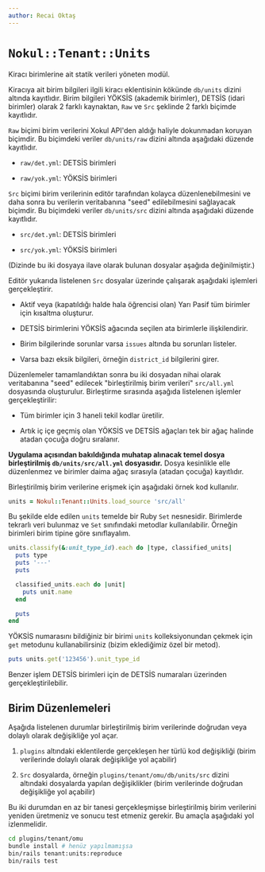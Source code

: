 ```yaml
---
author: Recai Oktaş
---
```


`Nokul::Tenant::Units`
======================

Kiracı birimlerine ait statik verileri yöneten modül.

Kiracıya ait birim bilgileri ilgili kiracı eklentisinin kökünde `db/units`
dizini altında kayıtlıdır.  Birim bilgileri YÖKSİS (akademik birimler), DETSİS
(idari birimler) olarak 2 farklı kaynaktan, `Raw` ve `Src` şeklinde 2 farklı
biçimde kayıtlıdır.

`Raw` biçimi birim verilerini Xokul API'den aldığı haliyle dokunmadan koruyan
biçimdir.  Bu biçimdeki veriler `db/units/raw` dizini altında aşağıdaki düzende
kayıtlıdır.

- `raw/det.yml`: DETSİS birimleri

- `raw/yok.yml`: YÖKSİS birimleri

`Src` biçimi birim verilerinin editör tarafından kolayca düzenlenebilmesini ve
daha sonra bu verilerin veritabanına "seed" edilebilmesini sağlayacak biçimdir.
Bu biçimdeki veriler `db/units/src` dizini altında aşağıdaki düzende kayıtlıdır.

- `src/det.yml`: DETSİS birimleri

- `src/yok.yml`: YÖKSİS birimleri

(Dizinde bu iki dosyaya ilave olarak bulunan dosyalar aşağıda değinilmiştir.)

Editör yukarıda listelenen `Src` dosyalar üzerinde çalışarak aşağıdaki işlemleri
gerçekleştirir.

- Aktif veya (kapatıldığı halde hala öğrencisi olan) Yarı Pasif tüm birimler
  için kısaltma oluşturur.

- DETSİS birimlerini YÖKSİS ağacında seçilen ata birimlerle ilişkilendirir.

- Birim bilgilerinde sorunlar varsa `issues` altında bu sorunları listeler.

- Varsa bazı eksik bilgileri, örneğin `district_id` bilgilerini girer.

Düzenlemeler tamamlandıktan sonra bu iki dosyadan nihai olarak veritabanına
"seed" edilecek "birleştirilmiş birim verileri" `src/all.yml` dosyasında
oluşturulur.  Birleştirme sırasında aşağıda listelenen işlemler
gerçekleştirilir:

- Tüm birimler için 3 haneli tekil kodlar üretilir.

- Artık iç içe geçmiş olan YÖKSİS ve DETSİS ağaçları tek bir ağaç halinde atadan
  çocuğa doğru sıralanır.

**Uygulama açısından bakıldığında muhatap alınacak temel dosya birleştirilmiş
`db/units/src/all.yml` dosyasıdır.**  Dosya kesinlikle elle düzenlenmez ve
birimler daima ağaç sırasıyla (atadan çocuğa) kayıtlıdır.

Birleştirilmiş birim verilerine erişmek için aşağıdaki örnek kod kullanılır.

```ruby
units = Nokul::Tenant::Units.load_source 'src/all'
```

Bu şekilde elde edilen `units` temelde bir Ruby `Set` nesnesidir.  Birimlerde
tekrarlı veri bulunmaz ve `Set` sınıfındaki metodlar kullanılabilir.  Örneğin
birimleri birim tipine göre sınıflayalım.

```ruby
units.classify(&:unit_type_id).each do |type, classified_units|
  puts type
  puts '---'
  puts

  classified_units.each do |unit|
    puts unit.name
  end

  puts
end
```

YÖKSİS numarasını bildiğiniz bir birimi `units` kolleksiyonundan çekmek için
`get` metodunu kullanabilirsiniz (bizim eklediğimiz özel bir metod).

```ruby
puts units.get('123456').unit_type_id
```

Benzer işlem DETSİS birimleri için de DETSİS numaraları üzerinden
gerçekleştirilebilir.

Birim Düzenlemeleri
-------------------

Aşağıda listelenen durumlar birleştirilmiş birim verilerinde doğrudan veya
dolaylı olarak değişikliğe yol açar.

1. `plugins` altındaki eklentilerde gerçekleşen her türlü kod değişikliği (birim
   verilerinde dolaylı olarak değişikliğe yol açabilir)

2. `Src` dosyalarda, örneğin `plugins/tenant/omu/db/units/src` dizini altındaki
    dosyalarda yapılan değişiklikler (birim verilerinde doğrudan değişikliğe yol
    açabilir)

Bu iki durumdan en az bir tanesi gerçekleşmişse birleştirilmiş birim verilerini
yeniden üretmeniz ve sonucu test etmeniz gerekir.  Bu amaçla aşağıdaki yol
izlenmelidir.

```sh
cd plugins/tenant/omu
bundle install # henüz yapılmamışsa
bin/rails tenant:units:reproduce
bin/rails test
```

